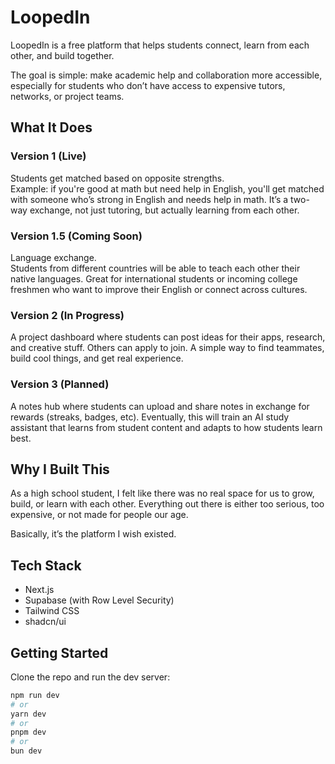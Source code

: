 # LoopedIn

LoopedIn is a free platform that helps students connect, learn from each other, and build together.

The goal is simple: make academic help and collaboration more accessible, especially for students who don’t have access to expensive tutors, networks, or project teams.

## What It Does

### Version 1 (Live)
Students get matched based on opposite strengths.  
Example: if you're good at math but need help in English, you'll get matched with someone who’s strong in English and needs help in math. It’s a two-way exchange, not just tutoring, but actually learning from each other.

### Version 1.5 (Coming Soon)
Language exchange.  
Students from different countries will be able to teach each other their native languages. Great for international students or incoming college freshmen who want to improve their English or connect across cultures.

### Version 2 (In Progress)
A project dashboard where students can post ideas for their apps, research, and creative stuff. Others can apply to join. A simple way to find teammates, build cool things, and get real experience.

### Version 3 (Planned)
A notes hub where students can upload and share notes in exchange for rewards (streaks, badges, etc). Eventually, this will train an AI study assistant that learns from student content and adapts to how students learn best.

## Why I Built This

As a high school student, I felt like there was no real space for us to grow, build, or learn with each other. Everything out there is either too serious, too expensive, or not made for people our age.  

Basically, it’s the platform I wish existed.

## Tech Stack

- Next.js 
- Supabase (with Row Level Security)
- Tailwind CSS
- shadcn/ui

## Getting Started

Clone the repo and run the dev server:

```bash
npm run dev
# or
yarn dev
# or
pnpm dev
# or
bun dev
